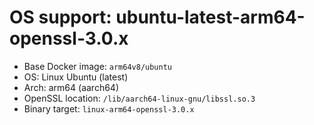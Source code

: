 # OS support: ubuntu-latest-arm64-openssl-3.0.x

- Base Docker image: `arm64v8/ubuntu`
- OS: Linux Ubuntu (latest)
- Arch: arm64 (aarch64)
- OpenSSL location: `/lib/aarch64-linux-gnu/libssl.so.3`
- Binary target: `linux-arm64-openssl-3.0.x`

